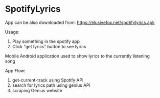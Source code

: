 # SpotifyLyrics

App can be also downloaded from: https://elusivefox.net/spotifylyrics.apk

Usage:
1. Play something in the spotify app
2. Click "get lyrics" button to see lyrics

Mobile Android application used to show lyrics to the currently listening song

App Flow:
1. get-current-track using Spotify API
2. search for lyrics path using genius API
3. scraping Genius website
